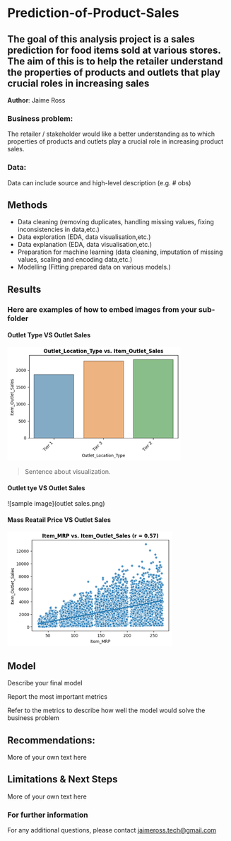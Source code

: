 # Prediction-of-Product-Sales
## The goal of this analysis project is a sales prediction for food items sold at various stores. The aim of this is to help the retailer understand the properties of products and outlets that play crucial roles in increasing sales 

**Author**: Jaime Ross

### Business problem:

The retailer / stakeholder would like a better understanding as to which properties of products and outlets play a crucial role in increasing product sales.


### Data:
Data can include source and high-level description (e.g. # obs)


## Methods
- Data cleaning (removing duplicates, handling missing values, fixing inconsistencies in data,etc.)
- Data exploration (EDA, data visualisation,etc.)
- Data explanation (EDA, data visualisation,etc.)
- Preparation for machine learning (data cleaning, imputation of missing values, scaling and encoding data,etc.)
- Modelling (Fitting prepared data on various models.)

## Results

### Here are examples of how to embed images from your sub-folder


#### Outlet Type VS Outlet Sales
![sample image](outtype.png)

> Sentence about visualization.

#### Outlet tye VS Outlet Sales
![sample image](outlet sales.png)

#### Mass Reatail Price VS Outlet Sales
![sample image](mrp.png)

## Model

Describe your final model

Report the most important metrics

Refer to the metrics to describe how well the model would solve the business problem

## Recommendations:

More of your own text here


## Limitations & Next Steps

More of your own text here


### For further information


For any additional questions, please contact jaimeross.tech@gmail.com
